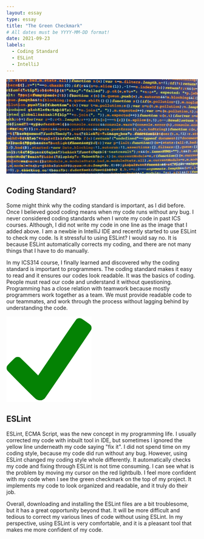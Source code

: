 ```yaml
---
layout: essay
type: essay
title: "The Green Checkmark"
# All dates must be YYYY-MM-DD format!
date: 2021-09-23
labels:
  - Coding Standard
  - ESLint
  - IntelliJ
---
```


<img class="ui centered image large rounded" src="../images/linesofCode.jpg">

## Coding Standard?

Some might think why the coding standard is important, as I did before. Once I believed good coding means when my code runs without any bug. I never considered coding standards when I wrote my code in past ICS courses. Although, I did not write my code in one line as the image that I added above. I am a newbie in IntelliJ IDE and recently started to use ESLint to check my code. Is it stressful to using ESLint? I would say no. It is because ESLint automatically corrects my coding, and there are not many things that I have to do manually.

In my ICS314 course, I finally learned and discovered why the coding standard is important to programmers. The coding standard makes it easy to read and it ensures our codes look readable. It was the basics of coding. People must read our code and understand it without questioning. Programming has a close relation with teamwork because mostly programmers work together as a team. We must provide readable code to our teammates, and work through the process without lagging behind by understanding the code.

<img class="ui medium right floated rounded image" src="../images/greencheckmark.png">

## ESLint

ESLint, ECMA Script, was the new concept in my programming life. I usually corrected my code with inbuilt tool in IDE, but sometimes I ignored the yellow line underneath my code saying "fix it". I did not spend time on my coding style, because my code did run without any bug. However, using ESLint changed my coding style whole differently. It automatically checks my code and fixing through ESLint is not time consuming. I can see what is the problem by moving my cursor on the red lightbulb. I feel more confident with my code when I see the green checkmark on the top of my project. It implements my code to look organized and readable, and it truly do their job.

Overall, downloading and installing the ESLint files are a bit troublesome, but it has a great opportunity beyond that. It will be more difficult and tedious to correct my various lines of code without using ESLint. In my perspective, using ESLint is very comfortable, and it is a pleasant tool that makes me more confident of my code.

